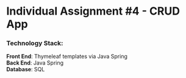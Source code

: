 # Individual Assignment #4 - CRUD App

### Technology Stack:
__Front End__: Thymeleaf templates via Java Spring   
__Back End__:  Java Spring  
__Database__: SQL
